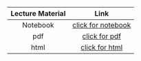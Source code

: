 Lecture Material | Link
:-----:          | :--------:
Notebook         | [click for notebook](../lecture010_pluto)
pdf              | [click for pdf](../notebooks/Lecture_10/Printout/Lecture_10.pdf)
html             | [click for html](../notebooks/Lecture_10/Printout/Lecture_10.html)